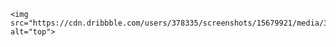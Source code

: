 

    <img src="https://cdn.dribbble.com/users/378335/screenshots/15679921/media/32cd1bcff8a9da1c713d83447f7fb16f.jpg" alt="top">



